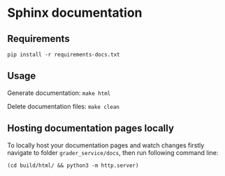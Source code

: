 # Sphinx documentation
## Requirements
``pip install -r requirements-docs.txt``
## Usage
Generate documentation:
``make html``

Delete documentation files:
``make clean``

## Hosting documentation pages locally

To locally host your documentation pages and watch changes firstly navigate to folder ``grader_service/docs``, then run following command line:

``(cd build/html/ && python3 -m http.server)``